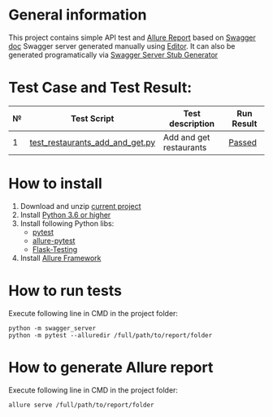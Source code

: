 # General information

This project contains simple API test and [Allure Report](https://cdn.rawgit.com/alderven/restaurants/master/allure-report/index.html) based on [Swagger doc](https://gist.github.com/catherine-v/12a723fc2247a4bdaf8c275dd64421ed)
Swagger server generated manually using [Editor](https://editor.swagger.io). It can also be generated programatically via [Swagger Server Stub Generator](https://github.com/swagger-api/swagger-codegen/wiki/server-stub-generator-howto)

# Test Case and Test Result:
№ | Test Script                                                                                                            | Test description        | Run Result                                                                                                       
--| -----------------------------------------------------------------------------------------------------------------------| ------------------------|-------------------------------------------------------------------------------------------------------------------------- 
1 | [test_restaurants_add_and_get.py](https://github.com/alderven/restaurants/blob/master/test_restaurants_add_and_get.py) | Add and get restaurants | [Passed](https://cdn.rawgit.com/alderven/restaurants/master/allure-report/index.html#behaviors/cc1460ab704b97cd9991bc6dd4123a2c/fdde9a10c123267e/)

# How to install
1. Download and unzip [current project](https://github.com/alderven/restaurants/archive/master.zip)
1. Install [Python 3.6 or higher](https://www.python.org/downloads)
1. Install following Python libs:
   * [pytest](https://docs.pytest.org/en/latest/getting-started.html)
   * [allure-pytest](https://pypi.python.org/pypi/allure-pytest)
   * [Flask-Testing](https://pythonhosted.org/Flask-Testing)
1. Install [Allure Framework](https://docs.qameta.io/allure/latest)


# How to run tests
Execute following line in CMD in the project folder:
```
python -m swagger_server
python -m pytest --alluredir /full/path/to/report/folder
```

# How to generate Allure report
Execute following line in CMD in the project folder:
```
allure serve /full/path/to/report/folder
```